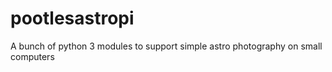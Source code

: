 # pootlesastropi
A bunch of python 3 modules to support simple astro photography on small computers
